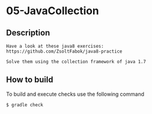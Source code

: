 # 05-JavaCollection

## Description
```
Have a look at these java8 exercises: https://github.com/ZsoltFabok/java8-practice

Solve them using the collection framework of java 1.7
```
## How to build
To build and execute checks use the following command
```
$ gradle check
```